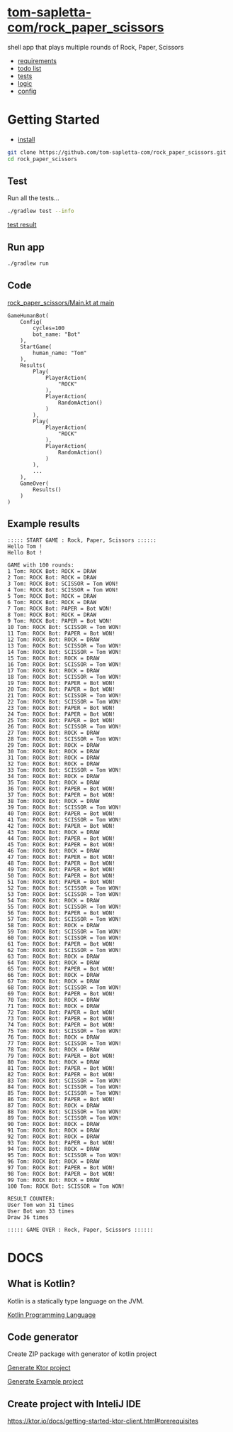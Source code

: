 # [tom-sapletta-com/rock_paper_scissors](https://github.com/tom-sapletta-com/rock_paper_scissors)

shell app that plays multiple rounds of Rock, Paper, Scissors

+ [requirements](DOCS/requirements.md)
+ [todo list](DOCS/todo.md)
+ [tests](DOCS/tests.md)
+ [logic](DOCS/logic.md)
+ [config](DOCS/config.md)



# Getting Started

+ [install](DOCS/install.md)

```bash 
git clone https://github.com/tom-sapletta-com/rock_paper_scissors.git
cd rock_paper_scissors
```

## Test

Run all the tests...

```bash
./gradlew test --info
```

[test result](test.html)

## Run app
```bash
./gradlew run
```


## Code

[rock_paper_scissors/Main.kt at main](https://github.com/tom-sapletta-com/rock_paper_scissors/blob/main/src/main/kotlin/Main.kt)

```
GameHumanBot(
    Config(
        cycles=100
        bot_name: "Bot"
    ),
    StartGame(
        human_name: "Tom"
    ),  
    Results(
        Play(
            PlayerAction(
                "ROCK"
            ),
            PlayerAction(
                RandomAction()
            )
        ),
        Play(
            PlayerAction(
                "ROCK"
            ),
            PlayerAction(
                RandomAction()
            )
        ),
        ...
    ),
    GameOver(
        Results()
    )
)
```



## Example results

    ::::: START GAME : Rock, Paper, Scissors ::::::
    Hello Tom !
    Hello Bot !
    
    GAME with 100 rounds:
    1 Tom: ROCK Bot: ROCK = DRAW
    2 Tom: ROCK Bot: ROCK = DRAW
    3 Tom: ROCK Bot: SCISSOR = Tom WON!
    4 Tom: ROCK Bot: SCISSOR = Tom WON!
    5 Tom: ROCK Bot: ROCK = DRAW
    6 Tom: ROCK Bot: ROCK = DRAW
    7 Tom: ROCK Bot: PAPER = Bot WON!
    8 Tom: ROCK Bot: ROCK = DRAW
    9 Tom: ROCK Bot: PAPER = Bot WON!
    10 Tom: ROCK Bot: SCISSOR = Tom WON!
    11 Tom: ROCK Bot: PAPER = Bot WON!
    12 Tom: ROCK Bot: ROCK = DRAW
    13 Tom: ROCK Bot: SCISSOR = Tom WON!
    14 Tom: ROCK Bot: SCISSOR = Tom WON!
    15 Tom: ROCK Bot: ROCK = DRAW
    16 Tom: ROCK Bot: SCISSOR = Tom WON!
    17 Tom: ROCK Bot: ROCK = DRAW
    18 Tom: ROCK Bot: SCISSOR = Tom WON!
    19 Tom: ROCK Bot: PAPER = Bot WON!
    20 Tom: ROCK Bot: PAPER = Bot WON!
    21 Tom: ROCK Bot: SCISSOR = Tom WON!
    22 Tom: ROCK Bot: SCISSOR = Tom WON!
    23 Tom: ROCK Bot: PAPER = Bot WON!
    24 Tom: ROCK Bot: PAPER = Bot WON!
    25 Tom: ROCK Bot: PAPER = Bot WON!
    26 Tom: ROCK Bot: SCISSOR = Tom WON!
    27 Tom: ROCK Bot: ROCK = DRAW
    28 Tom: ROCK Bot: SCISSOR = Tom WON!
    29 Tom: ROCK Bot: ROCK = DRAW
    30 Tom: ROCK Bot: ROCK = DRAW
    31 Tom: ROCK Bot: ROCK = DRAW
    32 Tom: ROCK Bot: ROCK = DRAW
    33 Tom: ROCK Bot: SCISSOR = Tom WON!
    34 Tom: ROCK Bot: ROCK = DRAW
    35 Tom: ROCK Bot: ROCK = DRAW
    36 Tom: ROCK Bot: PAPER = Bot WON!
    37 Tom: ROCK Bot: PAPER = Bot WON!
    38 Tom: ROCK Bot: ROCK = DRAW
    39 Tom: ROCK Bot: SCISSOR = Tom WON!
    40 Tom: ROCK Bot: PAPER = Bot WON!
    41 Tom: ROCK Bot: SCISSOR = Tom WON!
    42 Tom: ROCK Bot: PAPER = Bot WON!
    43 Tom: ROCK Bot: ROCK = DRAW
    44 Tom: ROCK Bot: PAPER = Bot WON!
    45 Tom: ROCK Bot: PAPER = Bot WON!
    46 Tom: ROCK Bot: ROCK = DRAW
    47 Tom: ROCK Bot: PAPER = Bot WON!
    48 Tom: ROCK Bot: PAPER = Bot WON!
    49 Tom: ROCK Bot: PAPER = Bot WON!
    50 Tom: ROCK Bot: PAPER = Bot WON!
    51 Tom: ROCK Bot: PAPER = Bot WON!
    52 Tom: ROCK Bot: SCISSOR = Tom WON!
    53 Tom: ROCK Bot: SCISSOR = Tom WON!
    54 Tom: ROCK Bot: ROCK = DRAW
    55 Tom: ROCK Bot: SCISSOR = Tom WON!
    56 Tom: ROCK Bot: PAPER = Bot WON!
    57 Tom: ROCK Bot: SCISSOR = Tom WON!
    58 Tom: ROCK Bot: ROCK = DRAW
    59 Tom: ROCK Bot: SCISSOR = Tom WON!
    60 Tom: ROCK Bot: SCISSOR = Tom WON!
    61 Tom: ROCK Bot: PAPER = Bot WON!
    62 Tom: ROCK Bot: SCISSOR = Tom WON!
    63 Tom: ROCK Bot: ROCK = DRAW
    64 Tom: ROCK Bot: ROCK = DRAW
    65 Tom: ROCK Bot: PAPER = Bot WON!
    66 Tom: ROCK Bot: ROCK = DRAW
    67 Tom: ROCK Bot: ROCK = DRAW
    68 Tom: ROCK Bot: SCISSOR = Tom WON!
    69 Tom: ROCK Bot: PAPER = Bot WON!
    70 Tom: ROCK Bot: ROCK = DRAW
    71 Tom: ROCK Bot: ROCK = DRAW
    72 Tom: ROCK Bot: PAPER = Bot WON!
    73 Tom: ROCK Bot: PAPER = Bot WON!
    74 Tom: ROCK Bot: PAPER = Bot WON!
    75 Tom: ROCK Bot: SCISSOR = Tom WON!
    76 Tom: ROCK Bot: ROCK = DRAW
    77 Tom: ROCK Bot: SCISSOR = Tom WON!
    78 Tom: ROCK Bot: ROCK = DRAW
    79 Tom: ROCK Bot: PAPER = Bot WON!
    80 Tom: ROCK Bot: ROCK = DRAW
    81 Tom: ROCK Bot: PAPER = Bot WON!
    82 Tom: ROCK Bot: PAPER = Bot WON!
    83 Tom: ROCK Bot: SCISSOR = Tom WON!
    84 Tom: ROCK Bot: SCISSOR = Tom WON!
    85 Tom: ROCK Bot: SCISSOR = Tom WON!
    86 Tom: ROCK Bot: PAPER = Bot WON!
    87 Tom: ROCK Bot: ROCK = DRAW
    88 Tom: ROCK Bot: SCISSOR = Tom WON!
    89 Tom: ROCK Bot: SCISSOR = Tom WON!
    90 Tom: ROCK Bot: ROCK = DRAW
    91 Tom: ROCK Bot: ROCK = DRAW
    92 Tom: ROCK Bot: ROCK = DRAW
    93 Tom: ROCK Bot: PAPER = Bot WON!
    94 Tom: ROCK Bot: ROCK = DRAW
    95 Tom: ROCK Bot: SCISSOR = Tom WON!
    96 Tom: ROCK Bot: ROCK = DRAW
    97 Tom: ROCK Bot: PAPER = Bot WON!
    98 Tom: ROCK Bot: PAPER = Bot WON!
    99 Tom: ROCK Bot: ROCK = DRAW
    100 Tom: ROCK Bot: SCISSOR = Tom WON!
    
    RESULT COUNTER:
    User Tom won 31 times
    User Bot won 33 times
    Draw 36 times
    
    ::::: GAME OVER : Rock, Paper, Scissors ::::::


# DOCS

## What is Kotlin?

Kotlin is a statically type language on the JVM.

[Kotlin Programming Language](https://kotlinlang.org/)

## Code generator
Create ZIP package with generator of kotlin project

[Generate Ktor project](https://start.ktor.io/)

[Generate Example project](https://start.ktor.io/#/final?name=game&website=example.com&artifact=com.example.game&kotlinVersion=1.7.20&ktorVersion=2.1.2&buildSystem=GRADLE_KTS&engine=NETTY&configurationIn=CODE&addSampleCode=true&plugins=)


## Create project with InteliJ IDE

https://ktor.io/docs/getting-started-ktor-client.html#prerequisites

